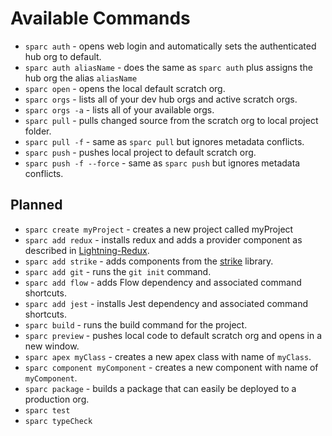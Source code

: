 # Available Commands

- `sparc auth` - opens web login and automatically sets the authenticated hub org to default.
- `sparc auth aliasName` - does the same as `sparc auth` plus assigns the hub org the alias `aliasName`
- `sparc open` - opens the local default scratch org.
- `sparc orgs` - lists all of your dev hub orgs and active scratch orgs.
- `sparc orgs -a` - lists all of your available orgs.
- `sparc pull` - pulls changed source from the scratch org to local project folder.
- `sparc pull -f` - same as `sparc pull` but ignores metadata conflicts.
- `sparc push` - pushes local project to default scratch org.
- `sparc push -f --force` - same as `sparc push` but ignores metadata conflicts.

## Planned

- `sparc create myProject` - creates a new project called myProject
- `sparc add redux` - installs redux and adds a provider component as described in [Lightning-Redux](https://github.com/madmax983/lightning-redux).
- `sparc add strike` - adds components from the [strike](http://www.lightningstrike.io/) library.
- `sparc add git` - runs the `git init` command.
- `sparc add flow` - adds Flow dependency and associated command shortcuts.
- `sparc add jest` - installs Jest dependency and associated command shortcuts.
- `sparc build` - runs the build command for the project.
- `sparc preview` - pushes local code to default scratch org and opens in a new window.
- `sparc apex myClass` - creates a new apex class with name of `myClass`.
- `sparc component myComponent` - creates a new component with name of `myComponent`.
- `sparc package` - builds a package that can easily be deployed to a production org.
- `sparc test`
- `sparc typeCheck`
